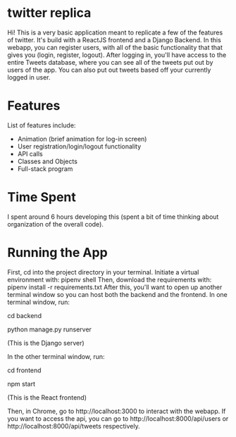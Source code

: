 # twitter replica
Hi! This is a very basic application meant to replicate a few of the features of twitter. It's build with a ReactJS frontend and a Django Backend. In this webapp, you can register users, with all of the basic functionality that that gives you (login, register, logout). After logging in, you'll have access to the entire Tweets database, where you can see all of the tweets put out by users of the app. You can also put out tweets based off your currently logged in user. 

# Features
List of features include: 
- Animation (brief animation for log-in screen) 
- User registration/login/logout functionality
- API calls
- Classes and Objects
- Full-stack program

# Time Spent 
I spent around 6 hours developing this (spent a bit of time thinking about organization of the overall code). 

# Running the App
First, cd into the project directory in your terminal. 
Initiate a virtual environment with: pipenv shell
Then, download the requirements with: pipenv install -r requirements.txt
After this, you'll want to open up another terminal window so you can host both the backend and the frontend. 
In one terminal window, run:   

cd backend   

python manage.py runserver   

(This is the Django server)  


In the other terminal window, run:  

cd frontend  

npm start   

(This is the React frontend)   

Then, in Chrome, go to http://localhost:3000 to interact with the webapp. If you want to access the api, you can go to http://localhost:8000/api/users or http://localhost:8000/api/tweets respectively. 

